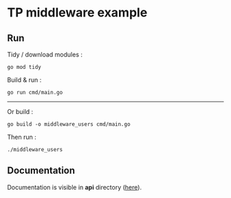 # TP middleware example

## Run

Tidy / download modules :
```
go mod tidy
```
Build & run :
```
go run cmd/main.go
```

---
Or build : 
```
go build -o middleware_users cmd/main.go
```
Then run : 
```
./middleware_users
```

## Documentation

Documentation is visible in **api** directory ([here](api/swagger.json)).
